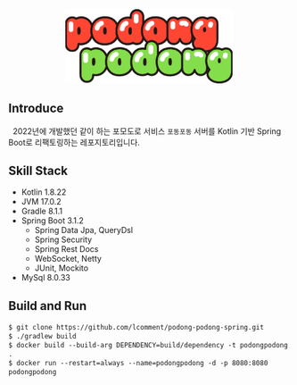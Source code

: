 <div align="center">
    <img src='./resources/logo.png' width=300>
</div>

## Introduce

&nbsp; 2022년에 개발했던 같이 하는 포모도로 서비스 `포동포동` 서버를 Kotlin 기반 Spring Boot로 리팩토링하는 레포지토리입니다.

## Skill Stack

- Kotlin 1.8.22
- JVM 17.0.2
- Gradle 8.1.1
- Spring Boot 3.1.2
  - Spring Data Jpa, QueryDsl
  - Spring Security
  - Spring Rest Docs
  - WebSocket, Netty
  - JUnit, Mockito
- MySql 8.0.33

## Build and Run

```shell
$ git clone https://github.com/lcomment/podong-podong-spring.git
$ ./gradlew build
$ docker build --build-arg DEPENDENCY=build/dependency -t podongpodong .
$ docker run --restart=always --name=podongpodong -d -p 8080:8080 podongpodong
```
